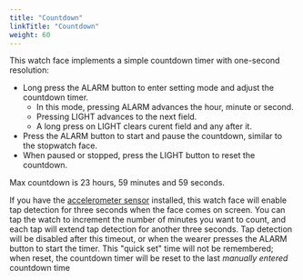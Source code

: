 ```yaml
---
title: "Countdown"
linkTitle: "Countdown"
weight: 60
---
```

This watch face implements a simple countdown timer with one-second resolution:

* Long press the ALARM button to enter setting mode and adjust the countdown timer. 
    * In this mode, pressing ALARM advances the hour, minute or second.
    * Pressing LIGHT advances to the next field.
    * A long press on LIGHT clears curent field and any after it.
* Press the ALARM button to start and pause the countdown, similar to the stopwatch face.
* When paused or stopped, press the LIGHT button to reset the countdown.

Max countdown is 23 hours, 59 minutes and 59 seconds.

If you have the [accelerometer sensor](/docs/sensorboards/accelerometer) installed, this watch face will enable tap detection for three seconds when the face comes on screen. You can tap the watch to increment the number of minutes you want to count, and each tap will extend tap detection for another three seconds. Tap detection will be disabled after this timeout, or when the wearer presses the ALARM button to start the timer. This "quick set" time will not be remembered; when reset, the countdown timer will be reset to the last _manually entered_ countdown time
